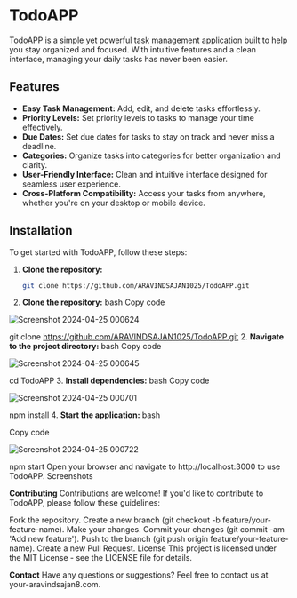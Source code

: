 # TodoAPP

TodoAPP is a simple yet powerful task management application built to help you stay organized and focused. With intuitive features and a clean interface, managing your daily tasks has never been easier.

## Features

- **Easy Task Management:** Add, edit, and delete tasks effortlessly.
- **Priority Levels:** Set priority levels to tasks to manage your time effectively.
- **Due Dates:** Set due dates for tasks to stay on track and never miss a deadline.
- **Categories:** Organize tasks into categories for better organization and clarity.
- **User-Friendly Interface:** Clean and intuitive interface designed for seamless user experience.
- **Cross-Platform Compatibility:** Access your tasks from anywhere, whether you're on your desktop or mobile device.

## Installation

To get started with TodoAPP, follow these steps:

1. **Clone the repository:**
   
   ```bash
   git clone https://github.com/ARAVINDSAJAN1025/TodoAPP.git


1. **Clone the repository:**
bash
Copy code

![Screenshot 2024-04-25 000624](https://github.com/ARAVINDSAJAN1025/TodoAPP/assets/146984942/781518d7-447f-42d9-96cc-ca065dd818ab)

git clone https://github.com/ARAVINDSAJAN1025/TodoAPP.git
2. **Navigate to the project directory:**
bash
Copy code

![Screenshot 2024-04-25 000645](https://github.com/ARAVINDSAJAN1025/TodoAPP/assets/146984942/3db338c7-d952-4daf-bb57-f030da4ce678)

cd TodoAPP
3. **Install dependencies:**
bash
Copy code

![Screenshot 2024-04-25 000701](https://github.com/ARAVINDSAJAN1025/TodoAPP/assets/146984942/bf2b5249-3762-4c4f-bf45-73b8c10a05c7)

npm install
4. **Start the application:**
bash

Copy code

![Screenshot 2024-04-25 000722](https://github.com/ARAVINDSAJAN1025/TodoAPP/assets/146984942/5550ff12-0837-4e02-961e-ee6bfc8f5ea1)

npm start
Open your browser and navigate to http://localhost:3000 to use TodoAPP.
Screenshots


**Contributing**
Contributions are welcome! If you'd like to contribute to TodoAPP, please follow these guidelines:

Fork the repository.
Create a new branch (git checkout -b feature/your-feature-name).
Make your changes.
Commit your changes (git commit -am 'Add new feature').
Push to the branch (git push origin feature/your-feature-name).
Create a new Pull Request.
License
This project is licensed under the MIT License - see the LICENSE file for details.

**Contact**
Have any questions or suggestions? Feel free to contact us at your-aravindsajan8.com.

